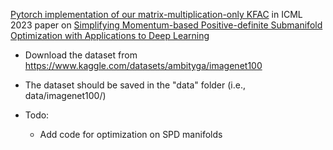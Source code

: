 [Pytorch implementation of our matrix-multiplication-only KFAC](http://github.com/yorkerlin/StructuredNGD-DL/blob/main/optimizers/local_cov.py) in ICML 2023 paper on [Simplifying Momentum-based Positive-definite Submanifold Optimization with Applications to Deep Learning](https://arxiv.org/abs/2302.09738)

* Download the dataset from https://www.kaggle.com/datasets/ambityga/imagenet100
* The dataset should be saved in the "data" folder (i.e., data/imagenet100/)

* Todo:
    * Add code for optimization on SPD manifolds

